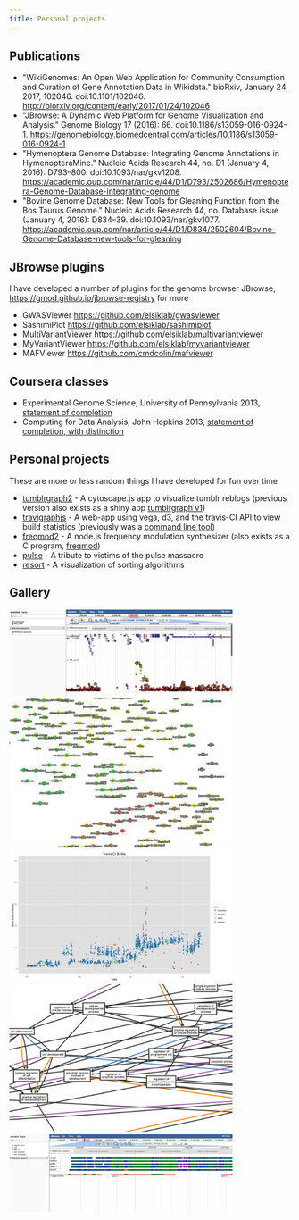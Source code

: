 ```yaml
---
title: Personal projects
---
```


## Publications

- "WikiGenomes: An Open Web Application for Community Consumption and Curation of Gene Annotation Data in Wikidata." bioRxiv, January 24, 2017, 102046. doi:10.1101/102046. <http://biorxiv.org/content/early/2017/01/24/102046>
- "JBrowse: A Dynamic Web Platform for Genome Visualization and Analysis." Genome Biology 17 (2016): 66. doi:10.1186/s13059-016-0924-1. <https://genomebiology.biomedcentral.com/articles/10.1186/s13059-016-0924-1>
- "Hymenoptera Genome Database: Integrating Genome Annotations in HymenopteraMine." Nucleic Acids Research 44, no. D1 (January 4, 2016): D793–800. doi:10.1093/nar/gkv1208. <https://academic.oup.com/nar/article/44/D1/D793/2502686/Hymenoptera-Genome-Database-integrating-genome>
- "Bovine Genome Database: New Tools for Gleaning Function from the Bos Taurus Genome." Nucleic Acids Research 44, no. Database issue (January 4, 2016): D834–39. doi:10.1093/nar/gkv1077. <https://academic.oup.com/nar/article/44/D1/D834/2502604/Bovine-Genome-Database-new-tools-for-gleaning>


## JBrowse plugins

I have developed a number of plugins for the genome browser JBrowse, <https://gmod.github.io/jbrowse-registry> for more

- GWASViewer <https://github.com/elsiklab/gwasviewer>
- SashimiPlot <https://github.com/elsiklab/sashimiplot>
- MultiVariantViewer <https://github.com/elsiklab/multivariantviewer>
- MyVariantViewer <https://github.com/elsiklab/myvariantviewer>
- MAFViewer <https://github.com/cmdcolin/mafviewer>

## Coursera classes

- Experimental Genome Science, University of Pennsylvania 2013, [statement of completion](genomesci.pdf)
- Computing for Data Analysis, John Hopkins 2013, [statement of completion, with distinction](compdata.pdf)

## Personal projects

These are more or less random things I have developed for fun over time

- [tumblrgraph2](https://cmdcolin.github.io/tumblrgraph2) - A cytoscape.js app to visualize tumblr reblogs (previous version also exists as a shiny app [tumblrgraph v1](https://github.com/cmdcolin/tumblrgraph))
- [travigraphjs](https://cmdcolin.github.io/travigraphjs) - A web-app using vega, d3, and the travis-CI API to view build statistics (previously was a [command line tool](https://github.com/cmdcolin/travigraph))
- [freqmod2](https://github.com/cmdcolin/freqmod2) - A node.js frequency modulation synthesizer (also exists as a C program, [freqmod](https://github.com/cmdcolin/freqmod))
- [pulse](https://cmdcolin.github.io/pulse_tribute) - A tribute to victims of the pulse massacre
- [resort](https://cmdcolin.github.io/resort/qs.html) - A visualization of sorting algorithms


## Gallery

<img src="/static/gwasviewer.png" width=400 />
<img src="/static/tumblrgraph.png" width=400 />
<img src="/static/travigraph.png" width=400 />
<img src="/static/ontograph.png" width=400 />
<img src="/static/mafviewer.png" width=400 />



